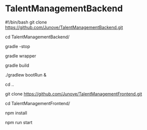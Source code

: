 # TalentManagementBackend

#!/bin/bash
git clone https://github.com/Junove/TalentManagementBackend.git

cd TalentManagementBackend/

gradle -stop

gradle wrapper

gradle build

./gradlew bootRun &

cd ..

git clone https://github.com/Junove/TalentManagementFrontend.git

cd TalentManagementFrontend/

npm install

npm run start

